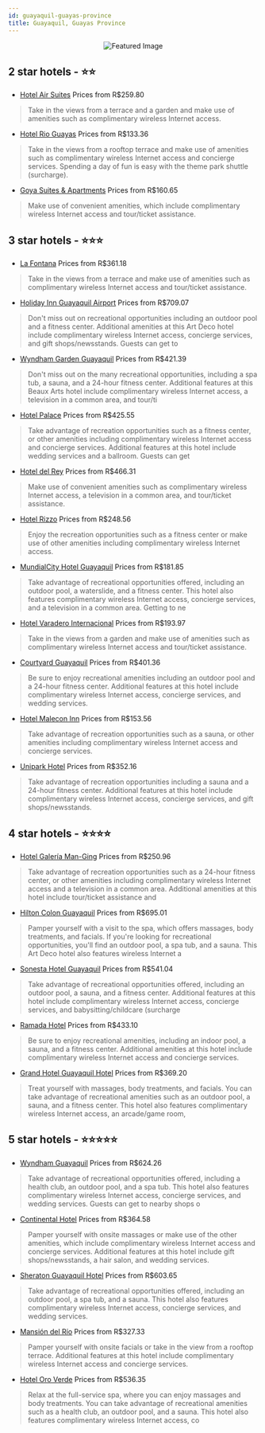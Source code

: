 ```yaml
---
id: guayaquil-guayas-province
title: Guayaquil, Guayas Province
---
```


<center><img src="https://i.travelapi.com/hotels/7000000/6320000/6312500/6312483/65783cb9_z.jpg" alt="Featured Image" /></center>


##  2 star hotels - ⭐️⭐️

-    [Hotel Air Suites](https://us.hurb.com/hotels/guayaquil/hotel-air-suites-JNP-JP915108?cmp=18055) Prices from R$259.80
   > Take in the views from a terrace and a garden and make use of amenities such as complimentary wireless Internet access.
-    [Hotel Rio Guayas](https://us.hurb.com/hotels/guayaquil/hotel-rio-guayas-JNP-JP465328?cmp=18055) Prices from R$133.36
   > Take in the views from a rooftop terrace and make use of amenities such as complimentary wireless Internet access and concierge services. Spending a day of fun is easy with the theme park shuttle (surcharge).
-    [Goya Suites & Apartments](https://us.hurb.com/hotels/guayaquil/goya-suites-apartments-JNP-JP788068?cmp=18055) Prices from R$160.65
   > Make use of convenient amenities, which include complimentary wireless Internet access and tour/ticket assistance.

##  3 star hotels - ⭐️⭐️⭐️

-    [La Fontana](https://us.hurb.com/hotels/guayaquil/la-fontana-JNP-JP023493?cmp=18055) Prices from R$361.18
   > Take in the views from a terrace and make use of amenities such as complimentary wireless Internet access and tour/ticket assistance.
-    [Holiday Inn Guayaquil Airport](https://us.hurb.com/hotels/guayaquil/holiday-inn-guayaquil-airport-JNP-JP822389?cmp=18055) Prices from R$709.07
   > Don't miss out on recreational opportunities including an outdoor pool and a fitness center. Additional amenities at this Art Deco hotel include complimentary wireless Internet access, concierge services, and gift shops/newsstands. Guests can get to 
-    [Wyndham Garden Guayaquil](https://us.hurb.com/hotels/guayaquil/wyndham-garden-guayaquil-JNP-JP267524?cmp=18055) Prices from R$421.39
   > Don't miss out on the many recreational opportunities, including a spa tub, a sauna, and a 24-hour fitness center. Additional features at this Beaux Arts hotel include complimentary wireless Internet access, a television in a common area, and tour/ti
-    [Hotel Palace](https://us.hurb.com/hotels/guayaquil/hotel-palace-JNP-JP814231?cmp=18055) Prices from R$425.55
   > Take advantage of recreation opportunities such as a fitness center, or other amenities including complimentary wireless Internet access and concierge services. Additional features at this hotel include wedding services and a ballroom. Guests can get
-    [Hotel del Rey](https://us.hurb.com/hotels/guayaquil/hotel-del-rey-JNP-JP859360?cmp=18055) Prices from R$466.31
   > Make use of convenient amenities such as complimentary wireless Internet access, a television in a common area, and tour/ticket assistance.
-    [Hotel Rizzo](https://us.hurb.com/hotels/guayaquil/hotel-rizzo-JNP-JP636950?cmp=18055) Prices from R$248.56
   > Enjoy the recreation opportunities such as a fitness center or make use of other amenities including complimentary wireless Internet access.
-    [MundialCity Hotel Guayaquil](https://us.hurb.com/hotels/guayaquil/mundialcity-hotel-guayaquil-JNP-JP860194?cmp=18055) Prices from R$181.85
   > Take advantage of recreational opportunities offered, including an outdoor pool, a waterslide, and a fitness center. This hotel also features complimentary wireless Internet access, concierge services, and a television in a common area. Getting to ne
-    [Hotel Varadero Internacional](https://us.hurb.com/hotels/guayaquil/hotel-varadero-internacional-JNP-JP511287?cmp=18055) Prices from R$193.97
   > Take in the views from a garden and make use of amenities such as complimentary wireless Internet access and tour/ticket assistance.
-    [Courtyard Guayaquil](https://us.hurb.com/hotels/guayaquil/courtyard-guayaquil-JNP-JP850529?cmp=18055) Prices from R$401.36
   > Be sure to enjoy recreational amenities including an outdoor pool and a 24-hour fitness center. Additional features at this hotel include complimentary wireless Internet access, concierge services, and wedding services.
-    [Hotel Malecon Inn](https://us.hurb.com/hotels/guayaquil/hotel-malecon-inn-JNP-JP955358?cmp=18055) Prices from R$153.56
   > Take advantage of recreation opportunities such as a sauna, or other amenities including complimentary wireless Internet access and concierge services.
-    [Unipark Hotel](https://us.hurb.com/hotels/guayaquil/unipark-hotel-JNP-JP059637?cmp=18055) Prices from R$352.16
   > Take advantage of recreation opportunities including a sauna and a 24-hour fitness center. Additional features at this hotel include complimentary wireless Internet access, concierge services, and gift shops/newsstands.

##  4 star hotels - ⭐️⭐️⭐️⭐️

-    [Hotel Galería Man-Ging](https://us.hurb.com/hotels/guayaquil/hotel-galeria-man-ging-JNP-JP079694?cmp=18055) Prices from R$250.96
   > Take advantage of recreation opportunities such as a 24-hour fitness center, or other amenities including complimentary wireless Internet access and a television in a common area. Additional amenities at this hotel include tour/ticket assistance and 
-    [Hilton Colon Guayaquil](https://us.hurb.com/hotels/guayaquil/hilton-colon-guayaquil-JNP-JP023487?cmp=18055) Prices from R$695.01
   > Pamper yourself with a visit to the spa, which offers massages, body treatments, and facials. If you're looking for recreational opportunities, you'll find an outdoor pool, a spa tub, and a sauna. This Art Deco hotel also features wireless Internet a
-    [Sonesta Hotel Guayaquil](https://us.hurb.com/hotels/guayaquil/sonesta-hotel-guayaquil-JNP-JP786130?cmp=18055) Prices from R$541.04
   > Take advantage of recreational opportunities offered, including an outdoor pool, a sauna, and a fitness center. Additional features at this hotel include complimentary wireless Internet access, concierge services, and babysitting/childcare (surcharge
-    [Ramada Hotel](https://us.hurb.com/hotels/guayaquil/ramada-hotel-JNP-JP309384?cmp=18055) Prices from R$433.10
   > Be sure to enjoy recreational amenities, including an indoor pool, a sauna, and a fitness center. Additional amenities at this hotel include complimentary wireless Internet access and concierge services.
-    [Grand Hotel Guayaquil Hotel](https://us.hurb.com/hotels/guayaquil/grand-hotel-guayaquil-hotel-JNP-JP208905?cmp=18055) Prices from R$369.20
   > Treat yourself with massages, body treatments, and facials. You can take advantage of recreational amenities such as an outdoor pool, a sauna, and a fitness center. This hotel also features complimentary wireless Internet access, an arcade/game room,

##  5 star hotels - ⭐️⭐️⭐️⭐️⭐️

-    [Wyndham Guayaquil](https://us.hurb.com/hotels/guayaquil/wyndham-guayaquil-JNP-JP980583?cmp=18055) Prices from R$624.26
   > Take advantage of recreational opportunities offered, including a health club, an outdoor pool, and a spa tub. This hotel also features complimentary wireless Internet access, concierge services, and wedding services. Guests can get to nearby shops o
-    [Continental Hotel](https://us.hurb.com/hotels/guayaquil/continental-hotel-JNP-JP915311?cmp=18055) Prices from R$364.58
   > Pamper yourself with onsite massages or make use of the other amenities, which include complimentary wireless Internet access and concierge services. Additional features at this hotel include gift shops/newsstands, a hair salon, and wedding services.
-    [Sheraton Guayaquil Hotel](https://us.hurb.com/hotels/guayaquil/sheraton-guayaquil-hotel-JNP-JP409578?cmp=18055) Prices from R$603.65
   > Take advantage of recreational opportunities offered, including an outdoor pool, a spa tub, and a sauna. This hotel also features complimentary wireless Internet access, concierge services, and wedding services.
-    [Mansión del Río](https://us.hurb.com/hotels/guayaquil/mansion-del-rio-JNP-JP770215?cmp=18055) Prices from R$327.33
   > Pamper yourself with onsite facials or take in the view from a rooftop terrace. Additional features at this hotel include complimentary wireless Internet access and concierge services.
-    [Hotel Oro Verde](https://us.hurb.com/hotels/guayaquil/hotel-oro-verde-JNP-JP151534?cmp=18055) Prices from R$536.35
   > Relax at the full-service spa, where you can enjoy massages and body treatments. You can take advantage of recreational amenities such as a health club, an outdoor pool, and a sauna. This hotel also features complimentary wireless Internet access, co
